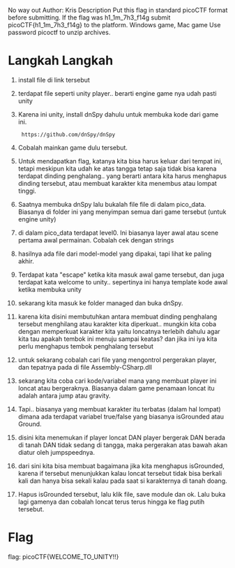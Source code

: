 No way out
Author: Kris
Description
Put this flag in standard picoCTF format before submitting. If the flag was h1_1m_7h3_f14g submit picoCTF{h1_1m_7h3_f14g} to the platform. Windows game, Mac game Use password picoctf to unzip archives.

# Langkah Langkah
1. install file di link tersebut
2. terdapat file seperti unity player.. berarti engine game nya udah pasti unity
3. Karena ini unity, install dnSpy dahulu untuk membuka kode dari game ini.

		https://github.com/dnSpy/dnSpy

4. Cobalah mainkan game dulu tersebut.
5. Untuk mendapatkan flag, katanya kita bisa harus keluar dari tempat ini, tetapi meskipun kita udah ke atas tangga tetap saja tidak bisa karena terdapat dinding penghalang.. yang berarti antara kita harus menghapus dinding tersebut, atau membuat karakter kita menembus atau lompat tinggi.
6. Saatnya membuka dnSpy lalu bukalah file file di dalam pico_data. Biasanya di folder ini yang menyimpan semua dari game tersebut (untuk engine unity)
7. di dalam pico_data terdapat level0. Ini biasanya layer awal atau scene pertama awal permainan. Cobalah cek dengan strings


8. hasilnya ada file dari model-model yang dipakai, tapi lihat ke paling akhir.

9. Terdapat kata "escape" ketika kita masuk awal game tersebut, dan juga terdapat kata welcome to unity.. sepertinya ini hanya template kode awal ketika membuka unity
10. sekarang kita masuk ke folder managed dan buka dnSpy.
11. karena kita disini membutuhkan antara membuat dinding penghalang tersebut menghilang atau karakter kita diperkuat.. mungkin kita coba dengan memperkuat karakter kita yaitu loncatnya terlebih dahulu agar kita tau apakah tembok ini menuju sampai keatas? dan jika ini iya kita perlu menghapus tembok penghalang tersebut
12. untuk sekarang cobalah cari file yang mengontrol pergerakan player, dan tepatnya pada di file Assembly-CSharp.dll 
13. sekarang kita coba cari kode/variabel mana yang membuat player ini loncat atau bergeraknya. Biasanya dalam game penamaan loncat itu adalah antara jump atau gravity.
14. Tapi.. biasanya yang membuat karakter itu terbatas (dalam hal lompat) dimana ada terdapat variabel true/false yang biasanya isGrounded atau Ground.


15. disini kita menemukan if player loncat DAN player bergerak DAN berada di tanah DAN tidak sedang di tangga, maka pergerakan atas bawah akan diatur oleh jumpspeednya.
16. dari sini kita bisa membuat bagaimana jika kita menghapus isGrounded, karena if tersebut menunjukkan kalau loncat tersebut tidak bisa berkali kali dan hanya bisa sekali kalau pada saat si karakternya di tanah doang.

17. Hapus isGrounded tersebut, lalu klik file, save module dan ok. Lalu buka lagi gamenya dan cobalah loncat terus terus hingga ke flag putih tersebut.


# Flag
flag: picoCTF{WELCOME_TO_UNITY!!}
